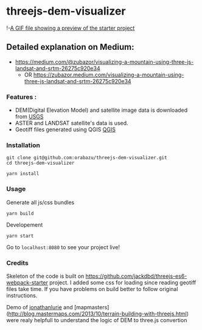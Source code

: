 # threejs-dem-visualizer

!-[A GIF file showing a preview of the starter project](https://github.com/orabazu/threejs-dem-visualizer/blob/master/preview.gif "Mouth Ağrı, modeled from USGS's digital elevation model and satellite image data")

## Detailed explanation on Medium:

- https://medium.com/@zubazor/visualizing-a-mountain-using-three-js-landsat-and-srtm-26275c920e34
  - OR https://zubazor.medium.com/visualizing-a-mountain-using-three-js-landsat-and-srtm-26275c920e34

### Features :

- DEM(Digital Elevation Model) and satellite image data is downloaded from [USGS](https://earthexplorer.usgs.gov/)
- ASTER and LANDSAT satellite's data is used.
- Geotiff files generated using QGIS [QGIS](https://qgis.org/tr/site/)

### Installation

```
git clone git@github.com:orabazu/threejs-dem-visualizer.git
cd threejs-dem-visualizer

yarn install
```

### Usage

Generate all js/css bundles

```
yarn build
```

Developement

```
yarn start
```

Go to `localhost:8080` to see your project live!

### Credits

Skeleton of the code is built on https://github.com/jackdbd/threejs-es6-webpack-starter project. I added some css for loading since reading geotiff files take time. If you have problems on build better to follow original instructions.

Demo of [jonathanlurie](https://github.com/jonathanlurie/ThreejsDEM) and [mapmasters] (http://blog.mastermaps.com/2013/10/terrain-building-with-threejs.html) were realy helpfull to understand the logic of DEM to three.js convertion
